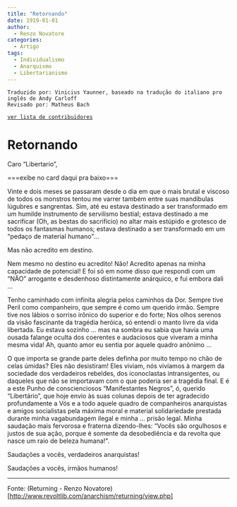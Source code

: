 ```yaml
---
title: "Retornando"
date: 1919-01-01
author:
  - Renzo Novatore
categories:
  - Artigo
tags:
  - Individualismo
  - Anarquismo
  - Libertarianismo
---
```

```
Traduzido por: Vinicius Yaunner, baseado na tradução do italiano pro inglês de Andy Carloff
Revisado por: Matheus Bach
```
[```ver lista de contribuidores```](/about/#contribuidores)


# Retornando

Caro “Libertario”,

===exibe no card daqui pra baixo===

Vinte e dois meses se passaram desde o dia em que o mais brutal e viscoso de todos os monstros tentou me varrer também entre suas mandíbulas lúgubres e sangrentas. Sim, até eu estava destinado a ser transformado em um humilde instrumento de servilismo bestial; estava destinado a me sacrificar (Oh, as bestas do sacrifício) no altar mais estúpido e grotesco de todos os fantasmas humanos; estava destinado a ser transformado em um “pedaço de material humano"...

Mas não acredito em destino.

Nem mesmo no destino eu acredito! Não! Acredito apenas na minha capacidade de potencial! E foi só em nome disso que respondi com um “NÃO” arrogante e desdenhoso distintamente anárquico, e fui embora dali ...

Tenho caminhado com infinita alegria pelos caminhos da Dor. Sempre tive Peril como companheiro, que sempre é como um querido irmão. Sempre tive nos lábios o sorriso irônico do superior e do forte; Nos olhos serenos da visão fascinante da tragédia heróica, só entendi o manto livre da vida libertada. Eu estava sozinho ... mas na sombra eu sabia que havia uma ousada falange oculta dos coerentes e audaciosos que viveram a minha mesma vida! Ah, quanto amor eu sentia por aquele quadro anônimo ...

O que importa se grande parte deles definha por muito tempo no chão de celas úmidas? Eles não desistiram! Eles viviam, nós vivíamos à margem da sociedade dos verdadeiros rebeldes, dos iconoclastas intransigentes, ou daqueles que não se importavam com o que poderia ser a tragédia final. E é a este Punho de conscienciosos “Manifestantes Negros”, ó, querido “Libertário”, que hoje envio às suas colunas depois de ter agradecido profundamente a Vós e a todo aquele quadro de companheiros anarquistas e amigos socialistas pela máxima moral e material solidariedade prestada durante minha vagabundagem ilegal e minha ... prisão legal. Minha saudação mais fervorosa e fraterna dizendo-lhes: “Vocês são orgulhosos e justos de sua ação, porque é somente da desobediência e da revolta que nasce um raio de beleza humana!".

Saudações a vocês, verdadeiros anarquistas!

Saudações a vocês, irmãos humanos!

---
Fonte: (Returning - Renzo Novatore)[http://www.revoltlib.com/anarchism/returning/view.php]